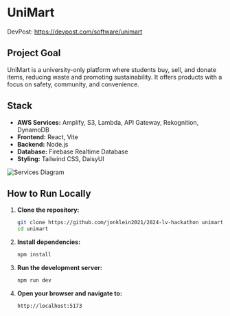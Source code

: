 # UniMart

DevPost: https://devpost.com/software/unimart

## Project Goal

UniMart is a university-only platform where students buy, sell, and donate items, reducing waste and promoting sustainability. It offers products with a focus on safety, community, and convenience.

## Stack

- **AWS Services:** Amplify, S3, Lambda, API Gateway, Rekognition, DynamoDB
- **Frontend:** React, Vite
- **Backend:** Node.js
- **Database:** Firebase Realtime Database
- **Styling:** Tailwind CSS, DaisyUI

![Services Diagram](./public/services-diagram.png)

## How to Run Locally

1. **Clone the repository:**
    ```bash
    git clone https://github.com/jonklein2021/2024-lv-hackathon unimart
    cd unimart
    ```

2. **Install dependencies:**
    ```bash
    npm install
    ```

3. **Run the development server:**
    ```bash
    npm run dev
    ```

4. **Open your browser and navigate to:**
    ```
    http://localhost:5173
    ```

